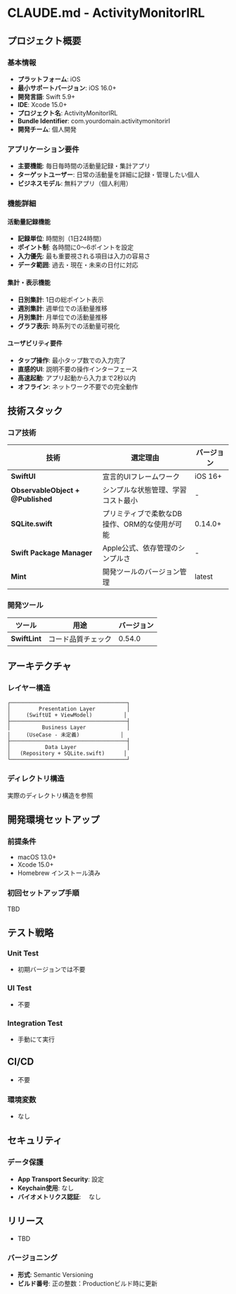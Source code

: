 # CLAUDE.md - ActivityMonitorIRL

## プロジェクト概要

### 基本情報
- **プラットフォーム**: iOS
- **最小サポートバージョン**: iOS 16.0+
- **開発言語**: Swift 5.9+
- **IDE**: Xcode 15.0+
- **プロジェクト名**: ActivityMonitorIRL
- **Bundle Identifier**: com.yourdomain.activitymonitorirl
- **開発チーム**: 個人開発

### アプリケーション要件
- **主要機能**: 毎日毎時間の活動量記録・集計アプリ
- **ターゲットユーザー**: 日常の活動量を詳細に記録・管理したい個人
- **ビジネスモデル**: 無料アプリ（個人利用）

### 機能詳細
#### 活動量記録機能
- **記録単位**: 時間別（1日24時間）
- **ポイント制**: 各時間に0〜6ポイントを設定
- **入力優先**: 最も重要視される項目は入力の容易さ
- **データ範囲**: 過去・現在・未来の日付に対応

#### 集計・表示機能
- **日別集計**: 1日の総ポイント表示
- **週別集計**: 週単位での活動量推移
- **月別集計**: 月単位での活動量推移
- **グラフ表示**: 時系列での活動量可視化

#### ユーザビリティ要件
- **タップ操作**: 最小タップ数での入力完了
- **直感的UI**: 説明不要の操作インターフェース
- **高速起動**: アプリ起動から入力まで2秒以内
- **オフライン**: ネットワーク不要での完全動作

## 技術スタック

### コア技術
| 技術 | 選定理由 | バージョン |
|------|---------|------------|
| **SwiftUI** | 宣言的UIフレームワーク | iOS 16+ |
| **ObservableObject + @Published** | シンプルな状態管理、学習コスト最小 | - |
| **SQLite.swift** | プリミティブで柔軟なDB操作、ORM的な使用が可能 | 0.14.0+ |
| **Swift Package Manager** | Apple公式、依存管理のシンプルさ | - |
| **Mint** | 開発ツールのバージョン管理 | latest |

### 開発ツール
| ツール | 用途 | バージョン |
|--------|------|------------|
| **SwiftLint** | コード品質チェック | 0.54.0 |

## アーキテクチャ

### レイヤー構造
```
┌─────────────────────────────────────┐
│         Presentation Layer          │
│     (SwiftUI + ViewModel)          │
├─────────────────────────────────────┤
│          Business Layer             │
│     (UseCase - 未定義)             │
├─────────────────────────────────────┤
│           Data Layer                │
│   (Repository + SQLite.swift)      │
└─────────────────────────────────────┘
```

### ディレクトリ構造
実際のディレクトリ構造を参照

## 開発環境セットアップ

### 前提条件
- macOS 13.0+
- Xcode 15.0+
- Homebrew インストール済み

### 初回セットアップ手順
TBD

## テスト戦略

### Unit Test
- 初期バージョンでは不要

### UI Test
- 不要

### Integration Test
- 手動にて実行

## CI/CD
- 不要

### 環境変数
- なし

## セキュリティ

### データ保護
- **App Transport Security**: 設定
- **Keychain使用**: なし
- **バイオメトリクス認証**: 　なし

## リリース
- TBD

### バージョニング
- **形式**: Semantic Versioning
- **ビルド番号**: 正の整数：Productionビルド時に更新
